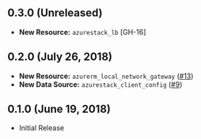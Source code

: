 ## 0.3.0 (Unreleased)

* **New Resource:** `azurestack_lb` [GH-16]

## 0.2.0 (July 26, 2018)

* **New Resource:** `azurerm_local_network_gateway` ([#13](https://github.com/terraform-providers/terraform-provider-azurestack/issues/13))
* **New Data Source:** `azurestack_client_config` ([#9](https://github.com/terraform-providers/terraform-provider-azurestack/issues/9))

## 0.1.0 (June 19, 2018) 

* Initial Release

